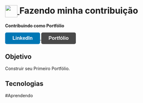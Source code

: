 <h1>
  <a href="https://sites.google.com/view/projetosumdanilo/">
    <img align="center" width="40px" src="https://img.freepik.com/vetores-gratis/dados-de-desenhos-animados_78370-2910.jpg?semt=ais_hybrid&w=740">
  </a>
  <span>Fazendo minha contribuição</span>
</h1>

**Contribuindo como Portfólio**

<a href="https://www.linkedin.com/in/danilomatospires/" target="_blank">
  <button style="background-color: #0077B5; color: white; padding: 10px 24px; border: none; border-radius: 5px; cursor: pointer; font-size: 16px; font-weight: bold;">
    LinkedIn
  </button>
</a>

<a href="https://sites.google.com/view/projetosumdanilo/" target="_blank">
  <button style="background-color: #4A4A4A; color: white; padding: 10px 24px; border: none; border-radius: 5px; cursor: pointer; font-size: 16px; font-weight: bold;">
    Portfólio
  </button>
</a>


## Objetivo
Construir seu Primeiro Portfólio.

## Tecnologias
#Aprendendo
